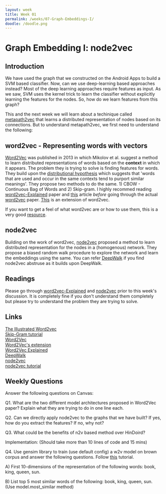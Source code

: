 ```yaml
---
layout: week
title: Week 01
permalink: /weeks/07-Graph-Embeddings-I/
doodle: /doodle.png
---
```


# Graph Embedding I: node2vec

## Introduction

We have used the graph that we constructed on the Android Apps to build a SVM based classifier.
Now, can we use deep-learning based approaches instead?
Most of the deep learning approaches require features as input. As we saw, SVM uses the kernel trick to learn the classifier without explicitly learning the features for the nodes. So, how do we learn features from this graph?

This and the next week we will learn about a techinique called [metapath2vec](https://ericdongyx.github.io/papers/KDD17-dong-chawla-swami-metapath2vec.pdf) that learns a distributed representation of nodes based on its connections. But to understand metapath2vec, we first need to understand the following:

## word2vec - Representing words with vectors

[Word2Vec](https://arxiv.org/pdf/1301.3781.pdf) was published in 2013 in which Mikolov et al. suggest a method to learn distributed representations of words based on the **context** in which it appears. The problem they is trying to solve is finding features for words. They build upon the [distributional hypothesis](https://en.wikipedia.org/wiki/Distributional_semantics) which suggests that 'words that are used and occur in the same contexts tend to purport similar meanings'. They propose two methods to do the same. 1) CBOW - Continuous Bag of Words and 2) Skip-gram. I highly recommed reading [word2vec-Explained](https://arxiv.org/pdf/1402.3722.pdf) paper and [this](http://jalammar.github.io/illustrated-word2vec/) article *before* going through the actual [word2vec](https://arxiv.org/pdf/1301.3781.pdf) paper. [This](https://arxiv.org/pdf/1310.4546.pdf) is an extension of word2vec.

If you want to get a feel of what word2vec are or how to use them, this is a very good [resource](https://gist.github.com/aparrish/2f562e3737544cf29aaf1af30362f469).

## node2vec

Building on the work of word2vec, [node2vec](https://arxiv.org/pdf/1607.00653.pdf) proposed a method to learn distributed representation for the nodes in a (homogenous) network. They propose a biased random walk procedure to explore the network and learn the embeddings using the same. You can refer [DeepWalk](https://arxiv.org/pdf/1403.6652.pdf) if you find node2vec abstruse as it builds upon DeepWalk.

## Readings
Please go through [word2vec-Explained](https://arxiv.org/pdf/1402.3722.pdf) and [node2vec](https://arxiv.org/pdf/1607.00653.pdf) prior to this week's discussion. It is completely fine if you don't understand them completely but please try to understand the problem they are trying to solve.

## Links
[The Illustrated Word2vec](http://jalammar.github.io/illustrated-word2vec/)\
[Skip-Gram tutorial](http://mccormickml.com/2016/04/19/word2vec-tutorial-the-skip-gram-model)\
[Word2Vec](https://arxiv.org/pdf/1301.3781.pdf)\
[Word2Vec's extension](https://papers.nips.cc/paper/5021-distributed-representations-of-words-and-phrases-and-their-compositionality.pdf)\
[Word2Vec Explained](https://arxiv.org/pdf/1402.3722.pdf)\
[DeepWalk](https://arxiv.org/pdf/1403.6652.pdf)\
[node2vec](https://arxiv.org/pdf/1607.00653.pdf)\
[node2vec tutorial](https://towardsdatascience.com/node2vec-embeddings-for-graph-data-32a866340fef)

## Weekly Questions

Answer the following questions on Canvas:

Q1. What are the two different model architectures proposed in Word2Vec paper? Explain what they are trying to do in one line each.

Q2. Can we directly apply node2vec to the graphs that we have built? If yes, how do you extract the features? If no, why not? 

Q3. What could be the benefits of n2v based method over HinDoird?

Implementation: (Should take more than 10 lines of code and 15 mins)

Q4. Use gensim library to train (use default config) a w2v model on brown corpus and answer the following questions. Follow [this](https://medium.com/@mishra.thedeepak/word2vec-in-minutes-gensim-nlp-python-6940f4e00980) tutorial.

A) First 10-dimensions of the representation of the following words: book, king, queen, sun.

B) List top 5 most similar words of the following: book, king, queen, sun. (Use model.most_similar method)